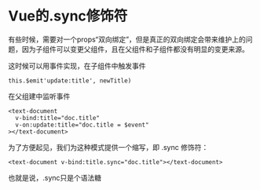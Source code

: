 # Vue的.sync修饰符
有些时候，需要对一个props“双向绑定”，但是真正的双向绑定会带来维护上的问题，因为子组件可以变更父组件，且在父组件和子组件都没有明显的变更来源。

这时候可以用事件实现，在子组件中触发事件

`this.$emit'update:title', newTitle)`

在父组建中监听事件

```
<text-document
  v-bind:title="doc.title"
  v-on:update:title="doc.title = $event"
></text-document>
```

为了方便起见，我们为这种模式提供一个缩写，即 .sync 修饰符：

`<text-document v-bind:title.sync="doc.title"></text-document>`

也就是说，.sync只是个语法糖